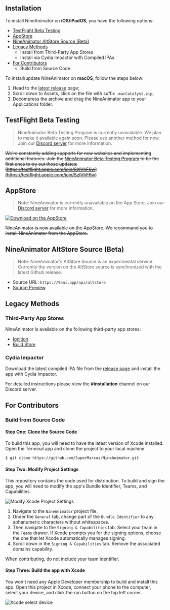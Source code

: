 ## Installation

To install NineAnimator on **iOS/iPadOS**, you have the following options:

- [TestFlight Beta Testing](#testflight-beta-testing)
- [AppStore](#appstore)
- [NineAnimator AltStore Source (Beta)](#nineanimator-altstore-source-beta)
- [Legacy Methods](#legacy-methods)
    - Install from Third-Party App Stores
    - Install via Cydia Impactor with Compiled IPAs
- [For Contributors](#for-contributors)
    - Build from Source Code

To install/update NineAnimator on **macOS**, follow the steps below:

1. Head to the [latest release](https://github.com/SuperMarcus/NineAnimator/releases/latest) page;
2. Scroll down to Assets, click on the file with suffix `.macCatalyst.zip`;
3. Decompress the archive and drag the NineAnimator app to your Applications folder.

## TestFlight Beta Testing

> NineAnimator Beta Testing Program is currently unavailable. We plan to make it available again soon.
> Please use another method for now. Join our [Discord server](https://discord.gg/dzTVzeW) for more information.

~~We're constantly adding supports for new websites and implementing additional features.
Join the [NineAnimator Beta Testing Program](https://testflight.apple.com/join/SzIVhF6w)
to be the first ones to try out those updates:
[https://testflight.apple.com/join/SzIVhF6w](https://testflight.apple.com/join/SzIVhF6w)~~

## AppStore

> Note: NineAnimator is currently unavailable on the App Store. Join our [Discord server](https://discord.gg/dzTVzeW) for more information.

[![Download on the AppStore](../Misc/Media/download_from_appstore_black.svg)](https://apps.apple.com/app/nineanimator-the-anime-app/id1470033405)

~~NineAnimator is now available on the AppStore. We recommand you to install NineAnimator from the AppStore.~~

## NineAnimator AltStore Source (Beta)

> Note: NineAnimator's AltStore Source is an experimental service. Currently the version on the AltStore source is synchronized with the latest Github release.

* Source URL: `https://9ani.app/api/altstore`
* [Source Preview](https://altsource.by.lao.sb/browse/?source=https%3A%2F%2F9ani.app%2Fapi%2Faltstore)

## Legacy Methods

### Third-Party App Stores

NineAnimator is available on the following third-party app stores:

- [Ignition](//app.ignition.fun)
- [Build Store](//builds.io)

### Cydia Impactor

Download the latest compiled IPA file from the [release page](https://github.com/SuperMarcus/NineAnimator/releases/latest)
and install the app with Cydia Impactor.

For detailed instructions please view the **#installation** channel on our Discord server.

## For Contributors

### Build from Source Code

#### Step One: Clone the Source Code

To build this app, you will need to have the latest version of Xcode installed. Open the
Terminal app and clone the project to your local machine.

```sh
$ git clone https://github.com/SuperMarcus/NineAnimator.git
```

#### Step Two: Modify Project Settings

This repository contains the code used for distribution. To build and sign the app,
you will need to modify the app's Bundle Identifier, Teams, and Capabilities.

![Modify Xcode Project Settings](../Misc/Media/modify_proj.gif)

1. Navigate to the `NineAnimator` project file.
2. Under the `General` tab, change part of the `Bundle Identifier` to any
    aphanumeric characters without whitespaces.
3. Then navigate to the `Signing & Capabilities` tab. Select your team in the
    `Teams` drawer. If Xcode prompts you for the signing options, choose the one that
    let Xcode automatically manages signing.
4. Scroll down in the `Signing & Capabilities` tab. Remove the associated
    domains capability.

When contributing, do not include your team identifier.

#### Step Three: Build the app with Xcode

You won't need any Apple Developer membership to build and install this app.
Open this project in Xcode, connect your phone to the computer, select your
device, and click the run button on the top left corner.

![Xcode select device](../Misc/Media/xcode_select_device.jpg)
